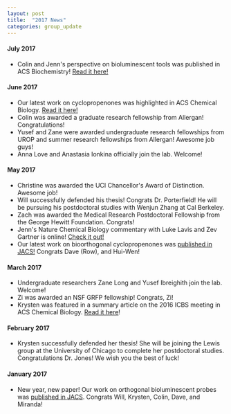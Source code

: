 ```yaml
---
layout: post
title:  "2017 News"
categories: group_update
---
```

#### July 2017
- Colin and Jenn's perspective on bioluminescent tools was published in ACS Biochemistry! [Read it here!](http://pubs.acs.org/doi/10.1021/acs.biochem.7b00435)

#### June 2017
- Our latest work on cyclopropenones was highlighted in ACS Chemical Biology. [Read it here!](http://pubs.acs.org/doi/pdf/10.1021/acschembio.7b00477)
- Colin was awarded a graduate research fellowship from Allergan! Congratulations!
- Yusef and Zane were awarded undergraduate research fellowships from UROP and summer research fellowships from Allergan! Awesome job guys!
- Anna Love and Anastasia Ionkina officially join the lab. Welcome!

#### May 2017
- Christine was awarded the UCI Chancellor's Award of Distinction. Awesome job!
- Will successfully defended his thesis! Congrats Dr. Porterfield! He will be pursuing his postdoctoral studies with Wenjun Zhang at Cal Berkeley.
- Zach was awarded the Medical Research Postdoctoral Fellowship from the George Hewitt Foundation. Congrats!
- Jenn's Nature Chemical Biology commentary with Luke Lavis and Zev Gartner is online! [Check it out!](https://www.nature.com/nchembio/journal/v13/n6/full/nchembio.2391.html)
- Our latest work on bioorthogonal cyclopropenones was [published in JACS!](http://pubs.acs.org/doi/abs/10.1021/jacs.7b03010) Congrats Dave (Row), and Hui-Wen!

#### March 2017
- Undergraduate researchers Zane Long and Yusef Ibreighith join the lab. Welcome!
- Zi was awarded an NSF GRFP fellowship! Congrats, Zi!
- Krysten was featured in a summary article on the 2016 ICBS meeting in ACS Chemical Biology. [Read it here](http://pubs.acs.org/doi/abs/10.1021/acschembio.7b00205)!

#### February 2017
- Krysten successfully defended her thesis! She will be joining the Lewis group at the University of Chicago to complete her postdoctoral studies. Congratulations Dr. Jones! We wish you the best of luck!

#### January 2017
- New year, new paper! Our work on orthogonal bioluminescent probes was [published in JACS](http://pubs.acs.org/doi/abs/10.1021/jacs.6b11737). Congrats Will, Krysten, Colin, Dave, and Miranda!
